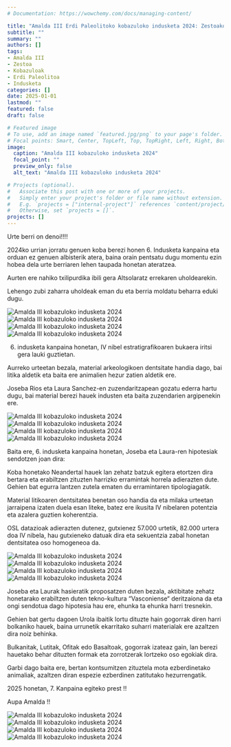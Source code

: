 ```yaml
---
# Documentation: https://wowchemy.com/docs/managing-content/

title: "Amalda III Erdi Paleolitoko kobazuloko indusketa 2024: Zestoako Neandertalen bizimodua ikertzen"
subtitle: ""
summary: ""
authors: []
tags: 
- Amalda III
- Zestoa
- Kobazuloak
- Erdi Paleolitoa
- Indusketa
categories: []
date: 2025-01-01
lastmod: ""
featured: false
draft: false

# Featured image
# To use, add an image named `featured.jpg/png` to your page's folder.
# Focal points: Smart, Center, TopLeft, Top, TopRight, Left, Right, BottomLeft, Bottom, BottomRight.
image:
  caption: "Amalda III kobazuloko indusketa 2024"
  focal_point: ""
  preview_only: false
  alt_text: "Amalda III kobazuloko indusketa 2024"

# Projects (optional).
#   Associate this post with one or more of your projects.
#   Simply enter your project's folder or file name without extension.
#   E.g. `projects = ["internal-project"]` references `content/project/deep-learning/index.md`.
#   Otherwise, set `projects = []`.
projects: []
---
```


Urte berri on denoi!!!!

2024ko urrian jorratu genuen koba berezi honen 6. Indusketa kanpaina eta orduan ez genuen
albisterik atera, baina orain pentsatu dugu momentu ezin hobea dela urte berriaren lehen
taupada honetan ateratzea.

Aurten ere nahiko txilipurdika ibili gera Altsolaratz errekaren uholdearekin.

Lehengo zubi zaharra uholdeak eman du eta berria moldatu beharra eduki dugu.

![Amalda III kobazuloko indusketa 2024](media/1.jpg)
![Amalda III kobazuloko indusketa 2024](media/2.jpg)
![Amalda III kobazuloko indusketa 2024](media/3.jpg)
![Amalda III kobazuloko indusketa 2024](media/4.jpg)

6. indusketa kanpaina honetan, IV nibel estratigrafikoaren bukaera iritsi gera lauki guztietan.

Aurreko urteetan bezala, material arkeologikoen dentsitate handia dago, bai litika aldetik eta
baita ere animalien hezur zatien aldetik ere.

Joseba Rios eta Laura Sanchez-en zuzendaritzapean gozatu ederra hartu dugu, bai material
berezi hauek industen eta baita zuzendarien argipenekin ere.

![Amalda III kobazuloko indusketa 2024](media/5.jpg)
![Amalda III kobazuloko indusketa 2024](media/6.jpg)
![Amalda III kobazuloko indusketa 2024](media/7.jpg)
![Amalda III kobazuloko indusketa 2024](media/8.jpg)

Baita ere, 6. indusketa kanpaina honetan, Joseba eta Laura-ren hipotesiak sendotzen joan dira:

Koba honetako Neandertal hauek lan zehatz batzuk egitera etortzen dira bertara eta erabiltzen
zituzten harrizko erramintak horrela adierazten dute. Gehien bat egurra lantzen zutela ematen du
erramintaren tipologiagatik.

Material litikoaren dentsitatea benetan oso handia da eta milaka urteetan jarraipena izaten duela
esan liteke, batez ere ikusita IV nibelaren potentzia eta azalera guztien koherentzia.

OSL datazioak adierazten dutenez, gutxienez 57.000 urtetik, 82.000 urtera doa IV nibela, hau
gutxieneko datuak dira eta sekuentzia zabal honetan dentsitatea oso homogeneoa da.

![Amalda III kobazuloko indusketa 2024](media/9.jpg)
![Amalda III kobazuloko indusketa 2024](media/10.jpg)
![Amalda III kobazuloko indusketa 2024](media/11.jpg)
![Amalda III kobazuloko indusketa 2024](media/12.jpg)

Joseba eta Laurak hasieratik proposatzen duten bezala, aktibitate zehatz honetarako erabiltzen
duten tekno-kultura “Vasconiense“ deritzaiona da eta ongi sendotua dago hipotesia hau ere,
ehunka ta ehunka harri tresnekin.

Gehien bat gertu dagoen Urola ibaitik lortu dituzte hain gogorrak diren harri bolkaniko hauek,
baina urrunetik ekarritako suharri materialak ere azaltzen dira noiz behinka.

Bulkanitak, Lutitak, Ofitak edo Basaltoak, gogorrak izateaz gain, lan berezi hauetako behar
dituzten formak eta zorrotzerak lortzeko oso egokiak dira.

Garbi dago baita ere, bertan kontsumitzen zituztela mota ezberdinetako animaliak, azaltzen
diran espezie ezberdinen zatitutako hezurrengatik.

2025 honetan, 7. Kanpaina egiteko prest !!

Aupa Amalda !!

![Amalda III kobazuloko indusketa 2024](media/13.jpg)
![Amalda III kobazuloko indusketa 2024](media/14.jpg)
![Amalda III kobazuloko indusketa 2024](media/15.jpg)
![Amalda III kobazuloko indusketa 2024](media/16.jpg)
